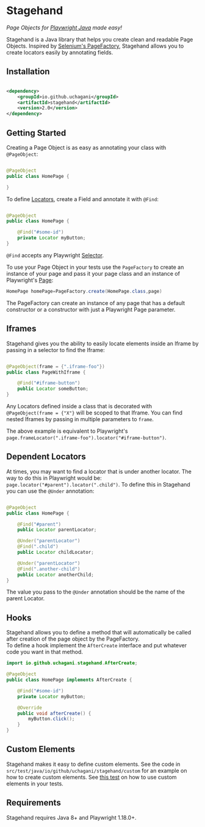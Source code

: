 # Stagehand

*Page Objects for [Playwright Java](https://playwright.dev/java/) made easy!*

Stagehand is a Java library that helps you create clean and readable Page Objects. Inspired
by [Selenium's PageFactory](https://github.com/SeleniumHQ/selenium/wiki/PageFactory), Stagehand allows you to create
locators easily by annotating fields.

## Installation

```xml

<dependency>
    <groupId>io.github.uchagani</groupId>
    <artifactId>stagehand</artifactId>
    <version>2.0</version>
</dependency>
```

## Getting Started

Creating a Page Object is as easy as annotating your class with `@PageObject`:

```java

@PageObject
public class HomePage {

}

```

To define [Locators](https://playwright.dev/java/docs/locators), create a Field and annotate it with `@Find`:

```java

@PageObject
public class HomePage {

    @Find("#some-id")
    private Locator myButton;
}
```

`@Find` accepts any Playwright [Selector](https://playwright.dev/java/docs/selectors).

To use your Page Object in your tests use the `PageFactory` to create an instance of your page and pass it your page
class and an instance of Playwright's [Page](https://playwright.dev/java/docs/pages):

```java
HomePage homePage=PageFactory.create(HomePage.class,page)
```

The PageFactory can create an instance of any page that has a default constructor or a constructor with just a
Playwright Page parameter.

## Iframes

Stagehand gives you the ability to easily locate elements inside an Iframe by passing in a selector to find the Iframe:

```java

@PageObject(frame = {".iframe-foo"})
public class PageWithIframe {

    @Find("#iframe-button")
    public Locator someButton;
}
```

Any Locators defined inside a class that is decorated with `@PageObject(frame = {"X"}` will be scoped to that Iframe.
You can find nested Iframes by passing in multiple parameters to `frame`.

The above example is equivalent to Playwright's `page.frameLocator(".iframe-foo").locator("#iframe-button")`.

## Dependent Locators

At times, you may want to find a locator that is under another locator. The way to do this in Playwright would
be: `page.locator("#parent").locator(".child")`. To define this in Stagehand you can use the `@Under` annotation:

```java

@PageObject
public class HomePage {

    @Find("#parent")
    public Locator parentLocator;

    @Under("parentLocator")
    @Find(".child")
    public Locator childLocator;

    @Under("parentLocator")
    @Find(".another-child")
    public Locator anotherChild;
}
```

The value you pass to the `@Under` annotation should be the name of the parent Locator.

## Hooks

Stagehand allows you to define a method that will automatically be called after creation of the page object by the
PageFactory.  
To define a hook implement the `AfterCreate` interface and put whatever code you want in that method.

```java
import io.github.uchagani.stagehand.AfterCreate;

@PageObject
public class HomePage implements AfterCreate {

    @Find("#some-id")
    private Locator myButton;

    @Override
    public void afterCreate() {
        myButton.click();
    }
}
```


## Custom Elements

Stagehand makes it easy to define custom elements. See the code in `src/test/java/io/github/uchagani/stagehand/custom`
for an example on how to create custom elements.
See [this test](https://github.com/uchagani/stagehand/blob/develop/src/test/java/io/github/uchagani/stagehand/tests/PageFactoryTests.java#L29)
on how to use custom elements in your tests.

## Requirements

Stagehand requires Java 8+ and Playwright 1.18.0+.
